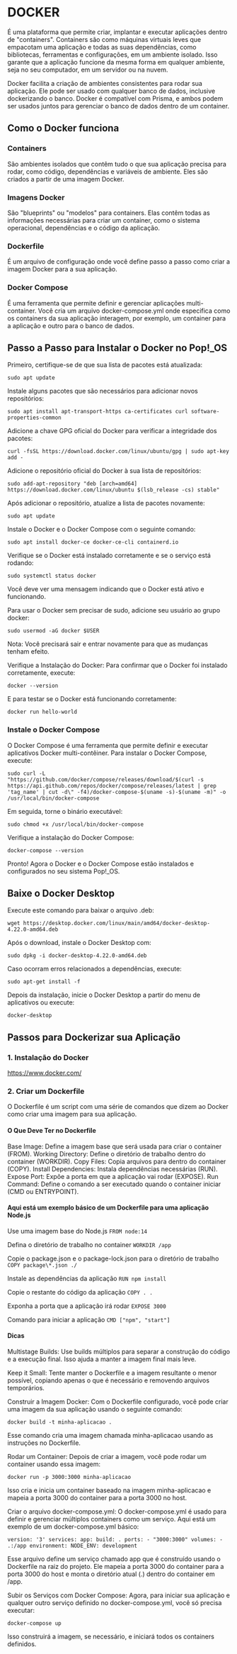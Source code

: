 # DOCKER

É uma plataforma que permite criar, implantar e executar aplicações dentro de "containers". Containers são como máquinas virtuais leves que empacotam uma aplicação e todas as suas dependências, como bibliotecas, ferramentas e configurações, em um ambiente isolado. Isso garante que a aplicação funcione da mesma forma em qualquer ambiente, seja no seu computador, em um servidor ou na nuvem.

Docker facilita a criação de ambientes consistentes para rodar sua aplicação. Ele pode ser usado com qualquer banco de dados, inclusive dockerizando o banco. Docker é compatível com Prisma, e ambos podem ser usados juntos para gerenciar o banco de dados dentro de um container.

## Como o Docker funciona

### Containers

São ambientes isolados que contêm tudo o que sua aplicação precisa para rodar, como código, dependências e variáveis de ambiente. Eles são criados a partir de uma imagem Docker.

### Imagens Docker

São "blueprints" ou "modelos" para containers. Elas contêm todas as informações necessárias para criar um container, como o sistema operacional, dependências e o código da aplicação.

### Dockerfile

É um arquivo de configuração onde você define passo a passo como criar a imagem Docker para a sua aplicação.

### Docker Compose

É uma ferramenta que permite definir e gerenciar aplicações multi-container. Você cria um arquivo docker-compose.yml onde especifica como os containers da sua aplicação interagem, por exemplo, um container para a aplicação e outro para o banco de dados.

## Passo a Passo para Instalar o Docker no Pop!\_OS

Primeiro, certifique-se de que sua lista de pacotes está atualizada:

`sudo apt update`

Instale alguns pacotes que são necessários para adicionar novos repositórios:

`sudo apt install apt-transport-https ca-certificates curl software-properties-common`

Adicione a chave GPG oficial do Docker para verificar a integridade dos pacotes:

`curl -fsSL https://download.docker.com/linux/ubuntu/gpg | sudo apt-key add -`

Adicione o repositório oficial do Docker à sua lista de repositórios:

`sudo add-apt-repository "deb [arch=amd64] https://download.docker.com/linux/ubuntu $(lsb_release -cs) stable"`

Após adicionar o repositório, atualize a lista de pacotes novamente:

`sudo apt update`

Instale o Docker e o Docker Compose com o seguinte comando:

`sudo apt install docker-ce docker-ce-cli containerd.io`

Verifique se o Docker está instalado corretamente e se o serviço está rodando:

`sudo systemctl status docker`

Você deve ver uma mensagem indicando que o Docker está ativo e funcionando.

Para usar o Docker sem precisar de sudo, adicione seu usuário ao grupo docker:

`sudo usermod -aG docker $USER`

Nota: Você precisará sair e entrar novamente para que as mudanças tenham efeito.

Verifique a Instalação do Docker: Para confirmar que o Docker foi instalado corretamente, execute:

`docker --version`

E para testar se o Docker está funcionando corretamente:

`docker run hello-world`

### Instale o Docker Compose

O Docker Compose é uma ferramenta que permite definir e executar aplicativos Docker multi-contêiner. Para instalar o Docker Compose, execute:

`sudo curl -L "https://github.com/docker/compose/releases/download/$(curl -s https://api.github.com/repos/docker/compose/releases/latest | grep 'tag_name' | cut -d\" -f4)/docker-compose-$(uname -s)-$(uname -m)" -o /usr/local/bin/docker-compose`

Em seguida, torne o binário executável:

`sudo chmod +x /usr/local/bin/docker-compose`

Verifique a instalação do Docker Compose:

`docker-compose --version`

Pronto! Agora o Docker e o Docker Compose estão instalados e configurados no seu sistema Pop!\_OS.

## Baixe o Docker Desktop

Execute este comando para baixar o arquivo .deb:

`wget https://desktop.docker.com/linux/main/amd64/docker-desktop-4.22.0-amd64.deb`

Após o download, instale o Docker Desktop com:

`sudo dpkg -i docker-desktop-4.22.0-amd64.deb`

Caso ocorram erros relacionados a dependências, execute:

`sudo apt-get install -f`

Depois da instalação, inicie o Docker Desktop a partir do menu de aplicativos ou execute:

`docker-desktop`

## Passos para Dockerizar sua Aplicação

### 1. Instalação do Docker

<https://www.docker.com/>

### 2. Criar um Dockerfile

O Dockerfile é um script com uma série de comandos que dizem ao Docker como criar uma imagem para sua aplicação.

#### O Que Deve Ter no Dockerfile

Base Image: Define a imagem base que será usada para criar o container (FROM).
Working Directory: Define o diretório de trabalho dentro do container (WORKDIR).
Copy Files: Copia arquivos para dentro do container (COPY).
Install Dependencies: Instala dependências necessárias (RUN).
Expose Port: Expõe a porta em que a aplicação vai rodar (EXPOSE).
Run Command: Define o comando a ser executado quando o container iniciar (CMD ou ENTRYPOINT).

#### Aqui está um exemplo básico de um Dockerfile para uma aplicação Node.js

Use uma imagem base do Node.js
`FROM node:14`

Defina o diretório de trabalho no container
`WORKDIR /app`

Copie o package.json e o package-lock.json para o diretório de trabalho
`COPY package\*.json ./`

Instale as dependências da aplicação
`RUN npm install`

Copie o restante do código da aplicação
`COPY . .`

Exponha a porta que a aplicação irá rodar
`EXPOSE 3000`

Comando para iniciar a aplicação
`CMD ["npm", "start"]`

#### Dicas

Multistage Builds: Use builds múltiplos para separar a construção do código e a execução final. Isso ajuda a manter a imagem final mais leve.

Keep it Small: Tente manter o Dockerfile e a imagem resultante o menor possível, copiando apenas o que é necessário e removendo arquivos temporários.

Construir a Imagem Docker: Com o Dockerfile configurado, você pode criar uma imagem da sua aplicação usando o seguinte comando:

`docker build -t minha-aplicacao .`

Esse comando cria uma imagem chamada minha-aplicacao usando as instruções no Dockerfile.

Rodar um Container: Depois de criar a imagem, você pode rodar um container usando essa imagem:

`docker run -p 3000:3000 minha-aplicacao`

Isso cria e inicia um container baseado na imagem minha-aplicacao e mapeia a porta 3000 do container para a porta 3000 no host.

Criar o arquivo docker-compose.yml: O docker-compose.yml é usado para definir e gerenciar múltiplos containers como um serviço. Aqui está um exemplo de um docker-compose.yml básico:

`version: '3'
services:
app:
build: .
ports: - "3000:3000"
volumes: - .:/app
environment:
NODE_ENV: development`

Esse arquivo define um serviço chamado app que é construído usando o Dockerfile na raiz do projeto. Ele mapeia a porta 3000 do container para a porta 3000 do host e monta o diretório atual (.) dentro do container em /app.

Subir os Serviços com Docker Compose: Agora, para iniciar sua aplicação e qualquer outro serviço definido no docker-compose.yml, você só precisa executar:

`docker-compose up`

Isso construirá a imagem, se necessário, e iniciará todos os containers definidos.
